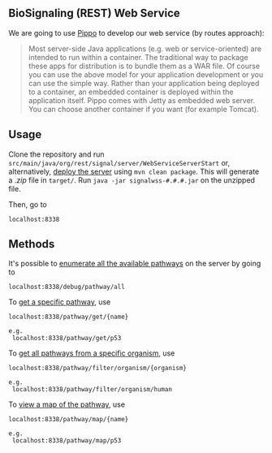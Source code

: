## BioSignaling (REST) Web Service

We are going to use [Pippo](http://www.pippo.ro/doc/server.html) to develop our web service (by routes approach):

> Most server-side Java applications (e.g. web or service-oriented) are intended to run within a container. The traditional way to package these apps for distribution is to bundle them as a WAR file. Of course you can use the above model for your application development or you can use the simple way. Rather than your application being deployed to a container, an embedded container is deployed within the application itself. Pippo comes with Jetty as embedded web server. You can choose another container if you want (for example Tomcat).

## Usage

Clone the repository and run `src/main/java/org/rest/signal/server/WebServiceServerStart` or, alternatively, [deploy the server](http://www.pippo.ro/doc/deployment.html) using `mvn clean package`.
This will generate a ._zip_ file in `target/`. Run `java -jar signalwss-#.#.#.jar` on the unzipped file.

Then, go to
```
localhost:8338
```

## Methods

It's possible to [enumerate all the available pathways](images/debug_pathway_all.PNG) on the server by going to

```
localhost:8338/debug/pathway/all
```

To [get a specific pathway](images/pathway_get.PNG), use

```
localhost:8338/pathway/get/{name}
```

    e.g.
     localhost:8338/pathway/get/p53

To [get all pathways from a specific organism](images/filter_organism.PNG), use

```
localhost:8338/pathway/filter/organism/{organism}
```

    e.g.
     localhost:8338/pathway/filter/organism/human

To [view a map of the pathway](images/pathway_map.PNG), use

```
localhost:8338/pathway/map/{name}
```

    e.g.
     localhost:8338/pathway/map/p53
